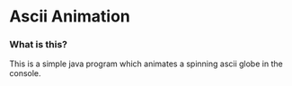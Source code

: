 # Ascii Animation
### What is this?
This is a simple java program which animates a spinning ascii globe in the console.
